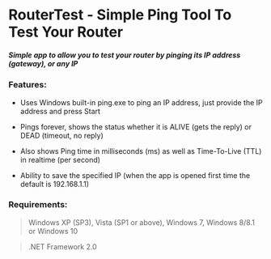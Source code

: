 # RouterTest - Simple Ping Tool To Test Your Router

##### Simple app to allow you to test your router by pinging its IP address (gateway), or any IP

### Features:

* Uses Windows built-in ping.exe to ping an IP address, just provide the IP address and press Start

* Pings forever, shows the status whether it is ALIVE (gets the reply) or DEAD (timeout, no reply)

* Also shows Ping time in milliseconds (ms) as well as Time-To-Live (TTL) in realtime (per second)

* Ability to save the specified IP (when the app is opened first time the default is 192.168.1.1)

### Requirements:

> Windows XP (SP3), Vista (SP1 or above), Windows 7, Windows 8/8.1 or Windows 10

> .NET Framework 2.0
